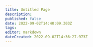 ```yaml
---
title: Untitled Page
description: 
published: false
date: 2022-09-02T14:40:09.303Z
tags: 
editor: markdown
dateCreated: 2022-09-02T14:36:27.973Z
---
```


</div>